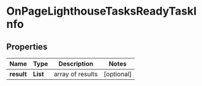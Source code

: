 # OnPageLighthouseTasksReadyTaskInfo


## Properties

| Name | Type | Description | Notes |
|------------ | ------------- | ------------- | -------------|
**result** | **List<OnPageLighthouseTasksReadyResultInfo>** | array of results |[optional]|